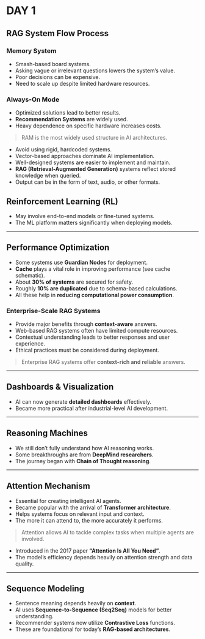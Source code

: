 # DAY 1

## RAG System Flow Process

### Memory System
- Smash-based board systems.
- Asking vague or irrelevant questions lowers the system’s value.
- Poor decisions can be expensive.
- Need to scale up despite limited hardware resources.

### Always-On Mode
- Optimized solutions lead to better results.
- **Recommendation Systems** are widely used.
- Heavy dependence on specific hardware increases costs.

> RAM is the most widely used structure in AI architectures.

- Avoid using rigid, hardcoded systems.
- Vector-based approaches dominate AI implementation.
- Well-designed systems are easier to implement and maintain.
- **RAG (Retrieval-Augmented Generation)** systems reflect stored knowledge when queried.
- Output can be in the form of text, audio, or other formats.

## Reinforcement Learning (RL)
- May involve end-to-end models or fine-tuned systems.
- The ML platform matters significantly when deploying models.

---

## Performance Optimization

- Some systems use **Guardian Nodes** for deployment.
- **Cache** plays a vital role in improving performance (see cache schematic).
- About **30% of systems** are secured for safety.
- Roughly **10% are duplicated** due to schema-based calculations.
- All these help in **reducing computational power consumption**.

### Enterprise-Scale RAG Systems
- Provide major benefits through **context-aware** answers.
- Web-based RAG systems often have limited compute resources.
- Contextual understanding leads to better responses and user experience.
- Ethical practices must be considered during deployment.

> Enterprise RAG systems offer **context-rich and reliable** answers.

---

## Dashboards & Visualization

- AI can now generate **detailed dashboards** effectively.
- Became more practical after industrial-level AI development.

---

##  Reasoning Machines

- We still don’t fully understand how AI reasoning works.
- Some breakthroughs are from **DeepMind researchers**.
- The journey began with **Chain of Thought reasoning**.

---

## Attention Mechanism

- Essential for creating intelligent AI agents.
- Became popular with the arrival of **Transformer architecture**.
- Helps systems focus on relevant input and context.
- The more it can attend to, the more accurately it performs.

> Attention allows AI to tackle complex tasks when multiple agents are involved.

- Introduced in the 2017 paper **“Attention Is All You Need”**.
- The model’s efficiency depends heavily on attention strength and data quality.

---

## Sequence Modeling

- Sentence meaning depends heavily on **context**.
- AI uses **Sequence-to-Sequence (Seq2Seq)** models for better understanding.
- Recommender systems now utilize **Contrastive Loss** functions.
- These are foundational for today’s **RAG-based architectures**.



